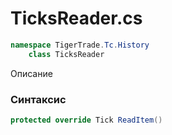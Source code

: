 
# TicksReader.cs
```csharp
namespace TigerTrade.Tc.History  
    class TicksReader
```

Описание

### Синтаксис
```csharp
protected override Tick ReadItem()
```


                    
                    